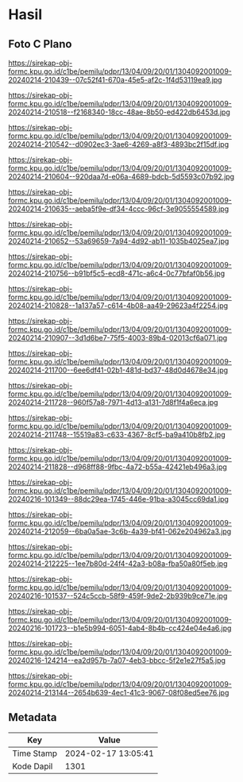 # Hasil

## Foto C Plano

https://sirekap-obj-formc.kpu.go.id/c1be/pemilu/pdpr/13/04/09/20/01/1304092001009-20240214-210439--07c52f41-670a-45e5-af2c-1f4d53119ea9.jpg

https://sirekap-obj-formc.kpu.go.id/c1be/pemilu/pdpr/13/04/09/20/01/1304092001009-20240214-210518--f2168340-18cc-48ae-8b50-ed422db6453d.jpg

https://sirekap-obj-formc.kpu.go.id/c1be/pemilu/pdpr/13/04/09/20/01/1304092001009-20240214-210542--d0902ec3-3ae6-4269-a8f3-4893bc2f15df.jpg

https://sirekap-obj-formc.kpu.go.id/c1be/pemilu/pdpr/13/04/09/20/01/1304092001009-20240214-210604--920daa7d-e06a-4689-bdcb-5d5593c07b92.jpg

https://sirekap-obj-formc.kpu.go.id/c1be/pemilu/pdpr/13/04/09/20/01/1304092001009-20240214-210635--aeba5f9e-df34-4ccc-96cf-3e9055554589.jpg

https://sirekap-obj-formc.kpu.go.id/c1be/pemilu/pdpr/13/04/09/20/01/1304092001009-20240214-210652--53a69659-7a94-4d92-ab11-1035b4025ea7.jpg

https://sirekap-obj-formc.kpu.go.id/c1be/pemilu/pdpr/13/04/09/20/01/1304092001009-20240214-210756--b91bf5c5-ecd8-471c-a6c4-0c77bfaf0b56.jpg

https://sirekap-obj-formc.kpu.go.id/c1be/pemilu/pdpr/13/04/09/20/01/1304092001009-20240214-210828--1a137a57-c614-4b08-aa49-29623a4f2254.jpg

https://sirekap-obj-formc.kpu.go.id/c1be/pemilu/pdpr/13/04/09/20/01/1304092001009-20240214-210907--3d1d6be7-75f5-4003-89b4-02013cf6a071.jpg

https://sirekap-obj-formc.kpu.go.id/c1be/pemilu/pdpr/13/04/09/20/01/1304092001009-20240214-211700--6ee6df41-02b1-481d-bd37-48d0d4678e34.jpg

https://sirekap-obj-formc.kpu.go.id/c1be/pemilu/pdpr/13/04/09/20/01/1304092001009-20240214-211728--960f57a8-7971-4d13-a131-7d8f1f4a6eca.jpg

https://sirekap-obj-formc.kpu.go.id/c1be/pemilu/pdpr/13/04/09/20/01/1304092001009-20240214-211748--15519a83-c633-4367-8cf5-ba9a410b8fb2.jpg

https://sirekap-obj-formc.kpu.go.id/c1be/pemilu/pdpr/13/04/09/20/01/1304092001009-20240214-211828--d968ff88-9fbc-4a72-b55a-42421eb496a3.jpg

https://sirekap-obj-formc.kpu.go.id/c1be/pemilu/pdpr/13/04/09/20/01/1304092001009-20240216-101349--88dc29ea-1745-446e-91ba-a3045cc69da1.jpg

https://sirekap-obj-formc.kpu.go.id/c1be/pemilu/pdpr/13/04/09/20/01/1304092001009-20240214-212059--6ba0a5ae-3c6b-4a39-bf41-062e204962a3.jpg

https://sirekap-obj-formc.kpu.go.id/c1be/pemilu/pdpr/13/04/09/20/01/1304092001009-20240214-212225--1ee7b80d-24f4-42a3-b08a-fba50a80f5eb.jpg

https://sirekap-obj-formc.kpu.go.id/c1be/pemilu/pdpr/13/04/09/20/01/1304092001009-20240216-101537--524c5ccb-58f9-459f-9de2-2b939b9ce71e.jpg

https://sirekap-obj-formc.kpu.go.id/c1be/pemilu/pdpr/13/04/09/20/01/1304092001009-20240216-101723--b1e5b994-6051-4ab4-8b4b-cc424e04e4a6.jpg

https://sirekap-obj-formc.kpu.go.id/c1be/pemilu/pdpr/13/04/09/20/01/1304092001009-20240216-124214--ea2d957b-7a07-4eb3-bbcc-5f2e1e27f5a5.jpg

https://sirekap-obj-formc.kpu.go.id/c1be/pemilu/pdpr/13/04/09/20/01/1304092001009-20240214-213144--2654b639-4ec1-41c3-9067-08f08ed5ee76.jpg


## Metadata

| Key        | Value               |
| ---------- | ------------------- |
| Time Stamp | 2024-02-17 13:05:41 |
| Kode Dapil | 1301                |



